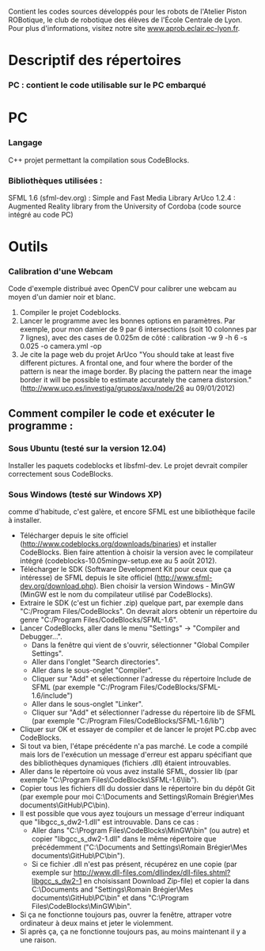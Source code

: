 Contient les codes sources développés pour les robots de l'Atelier Piston ROBotique, le club de robotique des élèves de l'École Centrale de Lyon.
Pour plus d'informations, visitez notre site www.aprob.eclair.ec-lyon.fr.

Descriptif des répertoires
============================
### PC : contient le code utilisable sur le PC embarqué

PC
===========
### Langage
C++
projet permettant la compilation sous CodeBlocks.

### Bibliothèques utilisées :
SFML 1.6 (sfml-dev.org) : Simple and Fast Media Library
ArUco 1.2.4 : Augmented Reality library from the University of Cordoba (code source intégré au code PC)

Outils
===========
### Calibration d'une Webcam
Code d'exemple distribué avec OpenCV pour calibrer une webcam au moyen d'un damier noir et blanc.
1. Compiler le projet Codeblocks.
2. Lancer le programme avec les bonnes options en paramètres. Par exemple, pour mon damier de 9 par 6 intersections (soit 10 colonnes par 7 lignes), avec des cases de 0.025m de côté :
calibration -w 9 -h 6 -s 0.025 -o camera.yml -op
3. Je cite la page web du projet ArUco "You should take at least five different pictures. A frontal one, and four where the border of the pattern is near the image border. By placing the pattern near the image border it will be possible to estimate accurately the camera distorsion." (http://www.uco.es/investiga/grupos/ava/node/26 au 09/01/2012)


Comment compiler le code et exécuter le programme :
-----------------


### Sous Ubuntu (testé sur la version 12.04)

Installer les paquets codeblocks et libsfml-dev. Le projet devrait compiler correctement sous CodeBlocks.

### Sous Windows (testé sur Windows XP)

comme d'habitude, c'est galère, et encore SFML est une bibliothèque facile à installer.

- Télécharger depuis le site officiel (http://www.codeblocks.org/downloads/binaries) et installer CodeBlocks.
Bien faire attention à choisir la version avec le compilateur intégré (codeblocks-10.05mingw-setup.exe au 5 août 2012).
- Télécharger le SDK (Software Development Kit pour ceux que ça intéresse) de SFML depuis le site officiel (http://www.sfml-dev.org/download.php).
Bien choisir la version Windows - MinGW (MinGW est le nom du compilateur utilisé par CodeBlocks).
- Extraire le SDK (c'est un fichier .zip) quelque part, par exemple dans "C:/Program Files/CodeBlocks".
On devrait alors obtenir un répertoire du genre "C:/Program Files/CodeBlocks/SFML-1.6".
- Lancer CodeBlocks, aller dans le menu "Settings" -> "Compiler and Debugger...".
    - Dans la fenêtre qui vient de s'ouvrir, sélectionner "Global Compiler Settings".
    - Aller dans l'onglet "Search directories".
    - Aller dans le sous-onglet "Compiler".
    - Cliquer sur "Add" et sélectionner l'adresse du répertoire Include de SFML (par exemple "C:/Program Files/CodeBlocks/SFML-1.6/include")
    - Aller dans le sous-onglet "Linker".
    - Cliquer sur "Add" et sélectionner l'adresse du répertoire lib de SFML (par exemple "C:/Program Files/CodeBlocks/SFML-1.6/lib")
- Cliquer sur OK et essayer de compiler et de lancer le projet PC.cbp avec CodeBlocks.
- Si tout va bien, l'étape précédente n'a pas marché. Le code a compilé mais lors de l'exécution un message d'erreur est apparu spécifiant que des bibliothèques dynamiques (fichiers .dll) étaient introuvables.
- Aller dans le répertoire où vous avez installé SFML, dossier lib (par exemple "C:\Program Files\CodeBlocks\SFML-1.6\lib").
- Copier tous les fichiers dll du dossier dans le répertoire bin du dépôt Git (par exemple pour moi C:\Documents and Settings\Romain Brégier\Mes documents\GitHub\PC\bin).
- Il est possible que vous ayez toujours un message d'erreur indiquant que "libgcc_s_dw2-1.dll" est introuvable. Dans ce cas :
    - Aller dans "C:\Program Files\CodeBlocks\MinGW\bin" (ou autre) et copier "libgcc_s_dw2-1.dll" dans le même répertoire que précédemment ("C:\Documents and Settings\Romain Brégier\Mes documents\GitHub\PC\bin").
    - Si ce fichier .dll n'est pas présent, récupérez en une copie (par exemple sur http://www.dll-files.com/dllindex/dll-files.shtml?libgcc_s_dw2-1 en choisissant Download Zip-file) et copier la dans C:\Documents and "Settings\Romain Brégier\Mes documents\GitHub\PC\bin" et dans "C:\Program Files\CodeBlocks\MinGW\bin".
- Si ça ne fonctionne toujours pas, ouvrer la fenêtre, attraper votre ordinateur à deux mains et jeter le violemment.
- Si après ça, ça ne fonctionne toujours pas, au moins maintenant il y a une raison.
        
    
    
